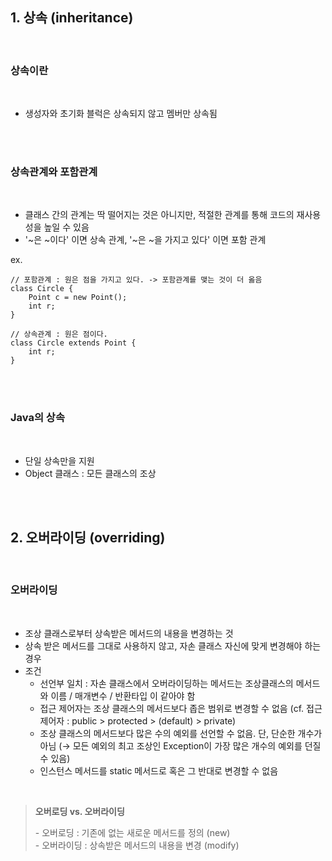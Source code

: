 ## **1\. 상속 (inheritance)**
</br>

### **상속이란**
</br>

-   생성자와 초기화 블럭은 상속되지 않고 멤버만 상속됨
</br>
</br>

### **상속관계와 포함관계**
</br>

-   클래스 간의 관계는 딱 떨어지는 것은 아니지만, 적절한 관계를 통해 코드의 재사용성을 높일 수 있음
-   '~은 ~이다' 이면 상속 관계, '~은 ~을 가지고 있다' 이면 포함 관계

ex.

```
// 포함관계 : 원은 점을 가지고 있다. -> 포함관계를 맺는 것이 더 옳음
class Circle {
    Point c = new Point();
    int r;
}

// 상속관계 : 원은 점이다.
class Circle extends Point {
    int r;
}
```
</br>
</br>

### **Java의 상속**
</br>

-   단일 상속만을 지원
-   Object 클래스 : 모든 클래스의 조상

</br>
</br>

## **2\. 오버라이딩 (overriding)**

</br>

### **오버라이딩**

</br>

-   조상 클래스로부터 상속받은 메서드의 내용을 변경하는 것
-   상속 받은 메서드를 그대로 사용하지 않고, 자손 클래스 자신에 맞게 변경해야 하는 경우
-   조건
    -   선언부 일치 : 자손 클래스에서 오버라이딩하는 메서드는 조상클래스의 메서드와 이름 / 매개변수 / 반환타입 이 같아야 함
    -   접근 제어자는 조상 클래스의 메서드보다 좁은 범위로 변경할 수 없음 (cf. 접근 제어자 : public > protected > (default) > private)
    -   조상 클래스의 메서드보다 많은 수의 예외를 선언할 수 없음. 단, 단순한 개수가 아님 (→ 모든 예외의 최고 조상인 Exception이 가장 많은 개수의 예외를 던질 수 있음)
    -   인스턴스 메서드를 static 메서드로 혹은 그 반대로 변경할 수 없음

</br>

> **오버로딩 vs. 오버라이딩**  
>   
> \- 오버로딩 : 기존에 없는 새로운 메서드를 정의 (new)  
> \- 오버라이딩 : 상속받은 메서드의 내용을 변경 (modify)